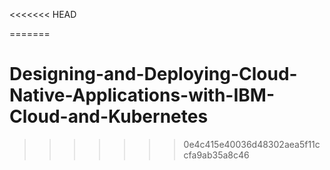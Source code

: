<<<<<<< HEAD
 
=======
# Designing-and-Deploying-Cloud-Native-Applications-with-IBM-Cloud-and-Kubernetes
>>>>>>> 0e4c415e40036d48302aea5f11ccfa9ab35a8c46
